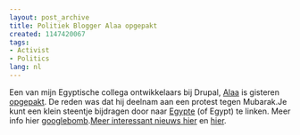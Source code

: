```yaml
---
layout: post_archive
title: Politiek Blogger Alaa opgepakt
created: 1147420067
tags:
- Activist
- Politics
lang: nl
---
```

Een van mijn Egyptische collega ontwikkelaars bij Drupal, [Alaa](http://www.manalaa.net/alaa_blogs_from_prison) is gisteren [opgepakt](http://news.google.com/news?hl=en&ned=us&q=alaa&btnG=Search+News). De reden was dat hij deelnam aan een protest tegen Mubarak.Je kunt een klein steentje bijdragen door naar [Egypte](http://freealaa.blogspot.com/) (of Egypt) te linken. Meer info hier [googlebomb](http://worldnews.about.com/gi/dynamic/offsite.htm?site=http://technorati.com/tag/googlebombingforalaa).[Meer interessant nieuws hier](http://worldnews.about.com/b/a/257375.htm) en [hier](http://www.rsf.org/article.php3?id_article=17660).
